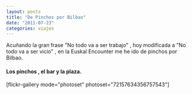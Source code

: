 ```yaml
---
layout: posts
title: "De Pinchos por Bilbao"
date: "2011-07-23"
categories: viajes
---
```


Acuñando la gran frase "No todo va a ser trabajo" , hoy modificada a "No todo va a ser vicio" , en la Euskal Encounter me he ido de pinchos por Bilbao.

#### **Los pinchos , el bar y la plaza.**

\[flickr-gallery mode="photoset" photoset="72157634356757543"\]
